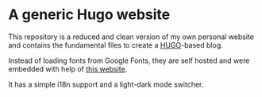 # A generic Hugo website

This repository is a reduced and clean version of my own personal website and contains the fundamental files to create a [HUGO](https://gohugo.io/)-based blog.

Instead of loading fonts from Google Fonts, they are self hosted and were embedded with help of [this website](https://gwfh.mranftl.com/fonts).

It has a simple i18n support and a light-dark mode switcher.
